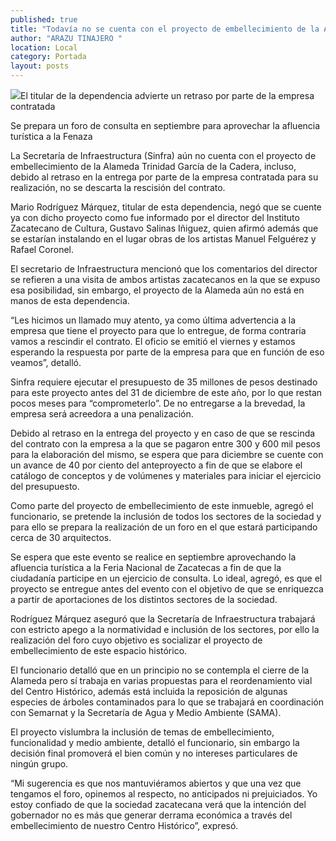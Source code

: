 ```yaml
---
published: true
title: "Todavía no se cuenta con el proyecto de embellecimiento de la Alameda: Sinfra"
author: "ARAZU TINAJERO "
location: Local
category: Portada
layout: posts
---
```


![](http://i.imgur.com/BJSvh7rm.jpg)El titular de la dependencia advierte un retraso por parte de la empresa contratada

Se prepara un foro de consulta en septiembre para aprovechar la afluencia turística a la Fenaza

La Secretaría de Infraestructura (Sinfra) aún no cuenta con el proyecto de embellecimiento de la Alameda Trinidad García de la Cadera, incluso, debido al retraso en la entrega por parte de la empresa contratada para su realización, no se descarta la rescisión del contrato.

Mario Rodríguez Márquez, titular de esta dependencia, negó que se cuente ya con dicho proyecto como fue informado por el director del Instituto Zacatecano de Cultura, Gustavo Salinas Iñiguez, quien afirmó además que se estarían instalando en el lugar obras de los artistas Manuel Felguérez y Rafael Coronel.

El secretario de Infraestructura mencionó que los comentarios del director se refieren a una visita de ambos artistas zacatecanos en la que se expuso esa posibilidad, sin embargo, el proyecto de la Alameda aún no está en manos de esta dependencia.

“Les hicimos un llamado muy atento, ya como última advertencia a la empresa que tiene el proyecto para que lo entregue, de forma contraria vamos a rescindir el contrato. El oficio se emitió el viernes y estamos esperando la respuesta por parte de la empresa para que en función de eso veamos”, detalló.

Sinfra requiere ejecutar el presupuesto de 35 millones de pesos destinado para este proyecto antes del 31 de diciembre de este año, por lo que restan pocos meses para “comprometerlo”. De no entregarse a la brevedad, la empresa será acreedora a una penalización.

Debido al retraso en la entrega del proyecto y en caso de que se rescinda del contrato con la empresa a la que se pagaron entre 300 y 600 mil pesos para la elaboración del mismo, se espera que para diciembre se cuente con un avance de 40 por ciento del anteproyecto a fin de que se elabore el catálogo de conceptos y de volúmenes y materiales para iniciar el ejercicio del presupuesto.

Como parte del proyecto de embellecimiento de este inmueble, agregó el funcionario, se pretende la inclusión de todos los sectores de la sociedad y para ello se prepara la realización de un foro en el que estará participando cerca de 30 arquitectos.

Se espera que este evento se realice en septiembre aprovechando la afluencia turística a la Feria Nacional de Zacatecas a fin de que la ciudadanía participe en un ejercicio de consulta. Lo ideal, agregó, es que el proyecto se entregue antes del evento con el objetivo de que se enriquezca a partir de aportaciones de los distintos sectores de la sociedad.

Rodríguez Márquez aseguró que la Secretaría de Infraestructura trabajará con estricto apego a la normatividad e inclusión de los sectores, por ello la realización del foro cuyo objetivo es socializar el proyecto de embellecimiento de este espacio histórico.

El funcionario detalló que en un principio no se contempla el cierre de la Alameda pero sí trabaja en varias propuestas para el reordenamiento vial del Centro Histórico, además está incluida la reposición de algunas especies de árboles contaminados para lo que se trabajará en coordinación con Semarnat y la Secretaría de Agua y Medio Ambiente (SAMA).

El proyecto vislumbra la inclusión de temas de embellecimiento, funcionalidad y medio ambiente, detalló el funcionario, sin embargo la decisión final promoverá el bien común y no intereses particulares de ningún grupo.

 “Mi sugerencia es que nos mantuviéramos abiertos y que una vez que tengamos el foro, opinemos al respecto, no anticipados ni prejuiciados. Yo estoy confiado de que la sociedad zacatecana verá que la intención del gobernador no es más que generar derrama económica a través del embellecimiento de nuestro Centro Histórico”, expresó.
